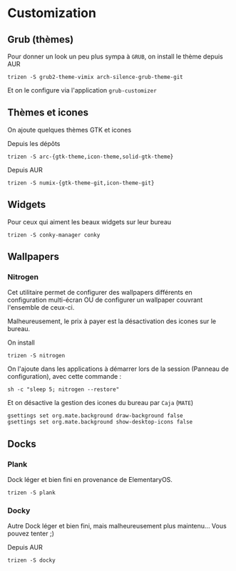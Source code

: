 # Customization

## Grub (thèmes)

Pour donner un look un peu plus sympa à `GRUB`, on install le thème depuis AUR

```shell
trizen -S grub2-theme-vimix arch-silence-grub-theme-git
```

Et on le configure via l'application `grub-customizer`

## Thèmes et icones

On ajoute quelques thèmes GTK et icones

Depuis les dépôts

```shell
trizen -S arc-{gtk-theme,icon-theme,solid-gtk-theme}
```

Depuis AUR

```shell
trizen -S numix-{gtk-theme-git,icon-theme-git}
```

## Widgets

Pour ceux qui aiment les beaux widgets sur leur bureau

```shell
trizen -S conky-manager conky
```

## Wallpapers

### Nitrogen

Cet utilitaire permet de configurer des wallpapers différents en configuration multi-écran OU de configurer un wallpaper couvrant l'ensemble de ceux-ci.

Malheureusement, le prix à payer est la désactivation des icones sur le bureau.

On install

```shell
trizen -S nitrogen
```

On l'ajoute dans les applications à démarrer lors de la session (Panneau de configuration), avec cette commande :

```shell
sh -c "sleep 5; nitrogen --restore"
```

Et on désactive la gestion des icones du bureau par `Caja` (`MATE`)

```shell
gsettings set org.mate.background draw-background false
gsettings set org.mate.background show-desktop-icons false
```

## Docks

### Plank

Dock léger et bien fini en provenance de ElementaryOS.

```shell
trizen -S plank
```

### Docky

Autre Dock léger et bien fini, mais malheureusement plus maintenu... Vous pouvez tenter ;)

Depuis AUR

```shell
trizen -S docky
```

